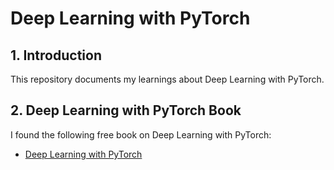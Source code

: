 # Deep Learning with PyTorch

## 1. Introduction

This repository documents my learnings about Deep Learning with PyTorch.

## 2. Deep Learning with PyTorch Book

I found the following free book on Deep Learning with PyTorch:

- [Deep Learning with PyTorch](book/deep_learning_with_pytorch_final_preface.pdf)
